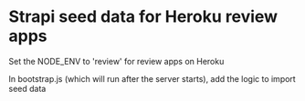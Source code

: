 # Strapi seed data for Heroku review apps

Set the NODE_ENV to 'review' for review apps on Heroku

In bootstrap.js (which will run after the server starts), add the logic to import seed data